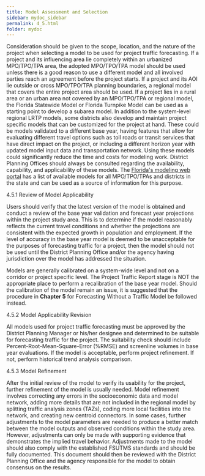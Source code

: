 ```yaml
---
title: Model Assessment and Selection
sidebar: mydoc_sidebar
permalink: 4_5.html
folder: mydoc
---
```


<style>
  div{text-align: justify;}
 
</style>

Consideration should be given to the scope, location, and the nature of the project when selecting a model to be used for project traffic forecasting. If a project and its influencing area lie completely within an urbanized MPO/TPO/TPA area, the adopted MPO/TPO/TPA model should be used unless there is a good reason to use a different model and all involved parties reach an agreement before the project starts. If a project and its AOI lie outside or cross MPO/TPO/TPA planning boundaries, a regional model that covers the entire project area should be used. If a project lies in a rural area or an urban area not covered by an MPO/TPO/TPA or regional model, the Florida Statewide Model or Florida Turnpike Model can be used as a starting point to develop a subarea model. In addition to the system-level regional LRTP models, some districts also develop and maintain project specific models that can be customized for the project at hand. These could be models validated to a different base year, having features that allow for evaluating different travel options such as toll roads or transit services that have direct impact on the project, or including a different horizon year with updated model input data and transportation network. Using these models could significantly reduce the time and costs for modeling work. District Planning Offices should always be consulted regarding the availability, capability, and applicability of these models. The <a href="https://www.fsutmsonline.net/index.php/model_pages/model_pages/" target="_blank">Florida's modeling web portal</a> has a list of available models for all MPO/TPO/TPAs and districts in the state and can be used as a source of information for this purpose.

<span class="subtitle-3">4.5.1	Review of Model Applicability</span>

Users should verify that the latest version of the model is obtained and conduct a review of the base year validation and forecast year projections within the project study area. This is to determine if the model reasonably reflects the current travel conditions and whether the projections are consistent with the expected growth in population and employment. If the level of accuracy in the base year model is deemed to be unacceptable for the purposes of forecasting traffic for a project, then the model should not be used until the District Planning Office and/or the agency having jurisdiction over the model has addressed the situation.

Models are generally calibrated on a system-wide level and not on a corridor or project specific level. The Project Traffic Report stage is NOT the appropriate place to perform a recalibration of the base year model. Should the calibration of the model remain an issue, it is suggested that the procedure in <b>Chapter 5</b> for Forecasting Without a Traffic Model be followed instead.

<span class="subtitle-3">4.5.2	Model Applicability Revision</span>

All models used for project traffic forecasting must be approved by the District Planning Manager or his/her designee and determined to be suitable for forecasting traffic for the project. The suitability check should include Percent-Root-Mean-Square-Error (%RMSE) and screenline volumes in base year evaluations. If the model is acceptable, perform project refinement. If not, perform historical trend analysis comparison.

<span class="subtitle-3">4.5.3	Model Refinement</span>

After the initial review of the model to verify its usability for the project, further refinement of the model is usually needed. Model refinement involves correcting any errors in the socioeconomic data and model network, adding more details that are not included in the regional model by splitting traffic analysis zones (TAZs), coding more local facilities into the network, and creating new centroid connectors. In some cases, further adjustments to the model parameters are needed to produce a better match between the model outputs and observed conditions within the study area. However, adjustments can only be made with supporting evidence that demonstrates the implied travel behavior. Adjustments made to the model should also comply with the established FSUTMS standards and should be fully documented. This document should then be reviewed with the District Planning Office and the agency responsible for the model to obtain consensus on the results.














